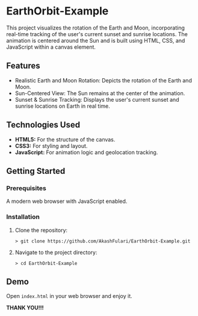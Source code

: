 # EarthOrbit-Example
This project visualizes the rotation of the Earth and Moon, incorporating real-time tracking of the user's current sunset and sunrise locations. The animation is centered around the Sun and is built using HTML, CSS, and JavaScript within a canvas element.


## Features
- Realistic Earth and Moon Rotation: Depicts the rotation of the Earth and Moon.
- Sun-Centered View: The Sun remains at the center of the animation.
- Sunset & Sunrise Tracking: Displays the user's current sunset and sunrise locations on Earth in real time.

## Technologies Used

- **HTML5:** For the structure of the canvas.
- **CSS3:** For styling and layout.
- **JavaScript:** For animation logic and geolocation tracking.

## Getting Started
### Prerequisites
A modern web browser with JavaScript enabled.

### Installation
 1. Clone the repository:

        > git clone https://github.com/AkashFulari/EarthOrbit-Example.git
    
 2. Navigate to the project directory:

        > cd EarthOrbit-Example

## Demo
Open `index.html` in your web browser and enjoy it.

**THANK YOU!!!**